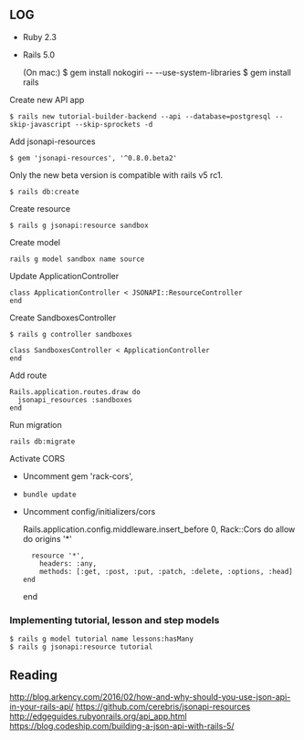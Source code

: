 ## LOG

* Ruby 2.3
* Rails 5.0


    (On mac:)
    $ gem install nokogiri -- --use-system-libraries
    $ gem install rails

Create new API app

    $ rails new tutorial-builder-backend --api --database=postgresql --skip-javascript --skip-sprockets -d

Add jsonapi-resources

    $ gem 'jsonapi-resources', '^0.8.0.beta2'

Only the new beta version is compatible with rails v5 rc1.

    $ rails db:create

Create resource

    $ rails g jsonapi:resource sandbox

Create model

    rails g model sandbox name source

Update ApplicationController

    class ApplicationController < JSONAPI::ResourceController
    end

Create SandboxesController

    $ rails g controller sandboxes

    class SandboxesController < ApplicationController
    end

Add route

    Rails.application.routes.draw do
      jsonapi_resources :sandboxes
    end

Run migration

    rails db:migrate

Activate CORS
* Uncomment gem 'rack-cors',
* `bundle update`
* Uncomment config/initializers/cors


    Rails.application.config.middleware.insert_before 0, Rack::Cors do
      allow do
        origins '*'

        resource '*',
          headers: :any,
          methods: [:get, :post, :put, :patch, :delete, :options, :head]
      end
    end

### Implementing tutorial, lesson and step models

    $ rails g model tutorial name lessons:hasMany
    $ rails g jsonapi:resource tutorial


## Reading

http://blog.arkency.com/2016/02/how-and-why-should-you-use-json-api-in-your-rails-api/
https://github.com/cerebris/jsonapi-resources
http://edgeguides.rubyonrails.org/api_app.html
https://blog.codeship.com/building-a-json-api-with-rails-5/



